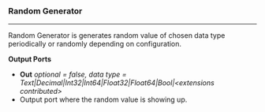 ### Random Generator
***
Random Generator is generates random value of chosen data type periodically or
randomly depending on configuration.</p>

**Output Ports**

* **Out** *optional = false, data type = Text|Decimal|Int32|Int64|Float32|Float64|Bool|&lt;extensions contributed&gt;*
 * Output port where the random value is showing up.
